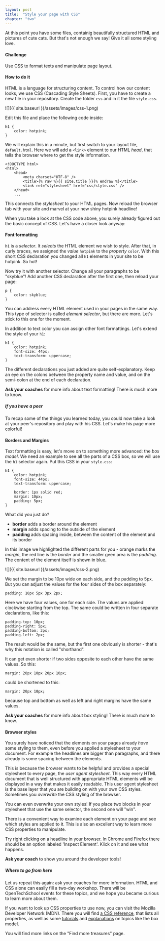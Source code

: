 ```yaml
---
layout: post
title:  "Style your page with CSS"
chapter: "two"
---
```



At this point you have some files, containig beautifully structured HTML and pictures of cute cats. But that's not enough we say! Give it all some styling love.

#### Challenge
Use CSS to format texts and manipulate page layout.


#### How to do it

HTML is a language for structuring content. To control how our content looks, we use CSS (Cascading Style Sheets). First, you have to create a new file in your repository. Create the folder `css` and in it the file `style.css`.

![]({{ site.baseurl }}/assets/images/css-1.png)

Edit this file and place the following code inside:

	h1 {
		color: hotpink;
	}

We will explain this in a minute, but first switch to your layout file, `default.html`. Here we will add a `<link>` element to our HTML *head*, that tells the browser where to get the style information.

	<!DOCTYPE html>
	<html>
		<head>
			<meta charset="UTF-8" />
			<title>{% raw %}{{ site.title }}{% endraw %}</title>
			<link rel="stylesheet" href="css/style.css" />
		</head>
	    ...

This connects the *stylesheet* to your HTML pages. Now reload the browser tab with your site and marvel at your new shiny hotpink headline!

When you take a look at the CSS code above, you surely already figured out the basic concept of CSS. Let's have a closer look anyway:

#### Font formatting

`h1` is a *selector*. It *selects* the HTML element we wish to style. After that, in curly braces, we assigned the *value* `hotpink` to the *property* `color`. With this short CSS declaration you changed all `h1` elements in your site to be hotpink. So hot!

Now try it with another selector. Change all your paragraphs to be "skyblue"! Add another CSS declaration after the first one, then reload your page:

	p {
		color: skyblue;
	}

You can address every HTML element used in your pages in the same way. This type of selector is called *element selector*, but there are more. Let's stick to this one for the moment.

In addition to text color you can assign other font formattings. Let's extend the style of your `h1`:

	h1 {
		color: hotpink;
		font-size: 44px;
		text-transform: uppercase;
	}

The different declarations you just added are quite self-explanatory. Keep an eye on the colons between the property name and value, and on the semi-colon at the end of each declaration.

**Ask your coaches** for more info about text formatting! There is much more to know.

##### If you have a peer
To recap some of the things you learned today, you could now take a look at your peer's repository and play with his CSS. Let's make his page more colorful!


#### Borders and Margins

Text formatting is easy, let's move on to something more advanced: the *box model*. We need an example to see all the parts of a CSS box, so we will use the `h1` selector again. Put this CSS in your `style.css`:

	h1 {
		color: hotpink;
		font-size: 44px;
		text-transform: uppercase;

		border: 1px solid red;
		margin: 10px;
		padding: 5px;
	}

What did you just do?

- **border** adds a border around the element
- **margin** adds spacing to the outside of the element
- **padding** adds spacing inside, between the content of the element and its border

In this image we highlighted the different parts for you - orange marks the *margin*, the red line is the *border* and the smaller geen area is the *padding*. The content of the element itself is shown in blue.

![]({{ site.baseurl }}/assets/images/css-2.png)

We set the margin to be 10px wide on each side, and the padding to 5px. But you can adjust the values for the four sides of the box separately:

	padding: 10px 5px 3px 2px;

Here we have four values, one for each side. The values are applied clockwise starting from the top. The same could be written in four separate declarations, like this:

	padding-top: 10px;
	padding-right: 5px;
	padding-bottom: 3px;
	padding-left: 2px;

The result would be the same, but the first one obviously is shorter - that's why this notation is called "shorthand". 

It can get even shorter if two sides opposite to each other have the same values. So this:

	margin: 20px 10px 20px 10px;

could be shortened to this:
	
	margin: 20px 10px;

because top and bottom as well as left and right margins have the same values.



**Ask your coaches** for more info about box styling! There is much more to know.

#### Browser styles

You surely have noticed that the elements on your pages already *have* some styling to them, even before you applied a stylesheet to your document.
For example the headlines are bigger than paragraphs, and there already is some spacing between the elements.

This is because the browser wants to be helpful and provides a special stylesheet to every page, the *user agent stylesheet*. This way every HTML document that is well structured with appropriate HTML elements will be displayed in a way that makes it easily readable. This user agent stylesheet is the base layer that you are building on with your own CSS styles. Sometimes you *overwrite* the CSS styling of the browser.

You can even overwrite your own styles! If you place two blocks in your stylesheet that use the same selector, the second one will "win".

There is a convenient way to examine each element on your page and see which styles are applied to it. This is also an excellent way to learn more CSS properties to manipulate.

Try right clicking on a headline in your browser. In Chrome and Firefox there should be an option labeled 'Inspect Element'. Klick on it and see what happens.

**Ask your coach** to show you around the developer tools!

##### Where to go from here

Let us repeat this again: ask your coaches for more information. HTML and CSS alone can easily fill a two-day workshop. There will be OpenTechSchool events for these topics, and we hope you became curious to learn more about them. 

If you want to look up CSS properties to use now, you can visit the Mozilla Developer Network (MDN). There you will find [a CSS reference](https://developer.mozilla.org/en-US/docs/Web/CSS/Reference), that lists all properties, as well as some [tutorials](https://developer.mozilla.org/en-US/docs/Web/Guide/CSS/Getting_started?redirectlocale=en-US&redirectslug=CSS%2FGetting_Started) and [explanations](https://developer.mozilla.org/en-US/docs/Web/CSS#Documentation) on topics like the box model.

You will find more links on the "Find more treasures" page.





